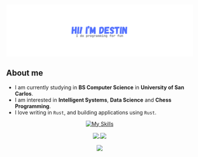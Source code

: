 <div align="center">

  <img src="./images/banner.png">

</div>

## About me

- I am currently studying in **BS Computer Science** in **University of San Carlos**.
- I am interested in **Intelligent Systems**, **Data Science** and **Chess Programming**.
- I love writing in `Rust`, and building applications using `Rust`.

<div align="center">

[![My Skills](https://skillicons.dev/icons?i=rust,ts,js,lua,c,py,php,cs,kotlin,java)](https://skillicons.dev)

</div>
<div align="center">

</div>

<div align="center">
  <a href="https://github.com/destinecarma">
    <img height=200 align="center" src="https://github-readme-stats.vercel.app/api?username=destinecarma&text_bold=true&rank_icon=github&theme=github_dark_dimmed" />
  </a>
  <a href="https://github.com/destinecarma">
    <img height=200 align="center" src="https://github-readme-stats.vercel.app/api/top-langs?username=destinecarma&text_bold=true&layout=donut&langs_count=5&theme=github_dark_dimmed" />
  </a>
</div>

<br>

<div align="center">
  <a href="https://komarev.com/ghpvc/?username=DestinEcarma">
    <img src="https://komarev.com/ghpvc/?username=DestinEcarma&color=blue&style=for-the-badge">
  </a>
</div>

